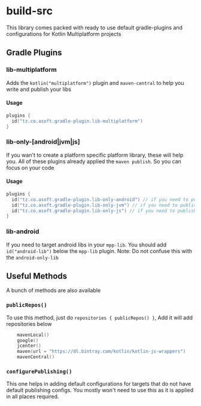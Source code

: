 # build-src

This library comes packed with ready to use default gradle-plugins and configurations for Kotlin Multiplatform projects

## Gradle Plugins

### lib-multiplatform
Adds the `kotlin("multiplatform")` plugin and `maven-central` to help you write and publish your libs
#### Usage
```kotlin
plugins {
  id("tz.co.asoft.gradle-plugin.lib-multiplatform")
}
```

### lib-only-[android|jvm|js]
If you wan't to create a platform specific platform library, these will help you.
All of these plugins already applied the `maven publish`. So you can focus on your code

#### Usage
```kotlin
plugins {
  id("tz.co.asoft.gradle-plugin.lib-only-android") // if you need to publish for android only
  id("tz.co.asoft.gradle-plugin.lib-only-jvm") // if you need to publish for jvm only
  id("tz.co.asoft.gradle-plugin.lib-only-js") // if you need to publish for js only
}
```

### lib-android
If you need to target android libs in your `mpp-lib`. You should add `id("android-lib")` below the `mpp-lib` plugin.
Note: Do not confuse this with the `android-only-lib`

## Useful Methods
A bunch of methods are also available

### `publicRepos()`
To use this method, just do `repositories { publicRepos() }`, Add it will add repositories below
```kotlin
    mavenLocal()
    google()
    jcenter()
    maven(url = "https://dl.bintray.com/kotlin/kotlin-js-wrappers")
    mavenCentral()
```

### `configurePublishing()`
This one helps in adding default configurations for targets that do not have default publishing configs.
You mostly won't need to use this as it is applied in all places required.
